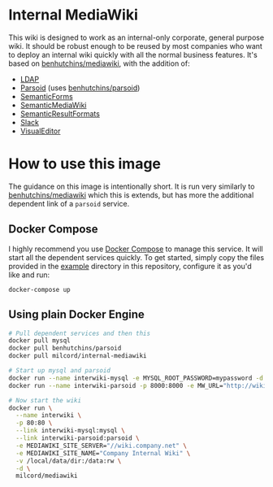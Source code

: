 # Internal MediaWiki

This wiki is designed to work as an internal-only corporate, general purpose wiki. It should be robust enough to be reused by most companies who want to deploy an internal wiki quickly with all the normal business features. It's based on [benhutchins/mediawiki](https://hub.docker.com/r/benhutchins/mediawiki/), with the addition of:

 - [LDAP](https://www.mediawiki.org/wiki/Extension:LDAP_Authentication)
 - [Parsoid](https://www.mediawiki.org/wiki/Parsoid) (uses [benhutchins/parsoid](https://hub.docker.com/r/benhutchins/parsoid/))
 - [SemanticForms](https://www.mediawiki.org/wiki/Extension:Semantic_Forms)
 - [SemanticMediaWiki](https://semantic-mediawiki.org/)
 - [SemanticResultFormats](https://www.mediawiki.org/wiki/Extension:Semantic_Result_Formats)
 - [Slack](https://github.com/grundleborg/mediawiki-slack)
 - [VisualEditor](https://www.mediawiki.org/wiki/VisualEditor)

# How to use this image

The guidance on this image is intentionally short. It is run very similarly to [benhutchins/mediawiki](https://github.com/benhutchins/docker-mediawiki/blob/master/README.md) which this is extends, but has more the additional dependent link of a `parsoid` service.

## Docker Compose

I highly recommend you use [Docker Compose](https://docs.docker.com/compose/) to manage this service. It will start all the dependent services quickly. To get started, simply copy the files provided in the [example](example/) directory in this repository, configure it as you'd like and run:

    docker-compose up

## Using plain Docker Engine

```bash
# Pull dependent services and then this
docker pull mysql
docker pull benhutchins/parsoid
docker pull milcord/internal-mediawiki

# Start up mysql and parsoid
docker run --name interwiki-mysql -e MYSQL_ROOT_PASSWORD=mypassword -d mysql
docker run --name interwiki-parsoid -p 8000:8000 -e MW_URL="http://wiki.company.net" -d parsoid

# Now start the wiki
docker run \
  --name interwiki \
  -p 80:80 \
  --link interwiki-mysql:mysql \
  --link interwiki-parsoid:parsoid \
  -e MEDIAWIKI_SITE_SERVER="//wiki.company.net" \
  -e MEDIAWIKI_SITE_NAME="Company Internal Wiki" \
  -v /local/data/dir:/data:rw \
  -d \
  milcord/mediawiki
```

